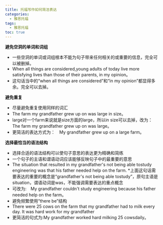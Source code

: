 ```yaml
---
title: 托福写作如何简洁表达
categories:
  - 雅思托福
tags:
  - 雅思托福
toc: true 
---
```


**避免空洞的单词和词组**

* 一些空洞的单词或词组根本不能为句子带来任何相关的或重要的信息，完全可以被删掉。
* When all things are considered,young adults of today live more satisfying lives than those of their parents, in my opinion。
* 这句话当中的“when all things are considered”和“in my opinion”都显得多余。完全可以去掉。　　

**避免重复**　
* 尽量避免重复使用同样的词汇
* The farm my grandfather grew up on was large in size。
* large对一个farm来说就是size方面的large，所以in size可以去掉，改为： The farm my grandfather grew up on was large。　
* 更简洁的表达方式为：　My grandfather grew up on a large farm。

**选择最恰当的语法结构**　　
　
* 选择合适的语法结构可以使句子意思的表达更为精确和简练
* 一个句子的主语和谓语动词应该能够反映句子中的最重要的意思
* The situation that resulted in my grandfather's not being able tostudy engineering was that his father needed help on the farm.
*上面这句话需要表达的重要的概念是“grandfather's not being able tostudy”，原句主语是situation，谓语动词是was，不能强调需要表达的重点概念
* 可改为:　My grandfather couldn't study engineering because his father needed help on the farm。
* 避免频繁使用“there be”结构
* There were 25 cows on the farm that my grandfather had to milk every day. It was hard work for my grandfather
* 更简洁的句式为:My grandfather worked hard milking 25 cowsdaily。

